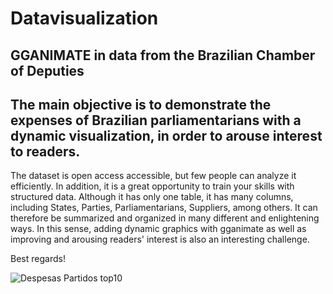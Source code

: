 # Datavisualization
## GGANIMATE in data from the Brazilian Chamber of Deputies

## The main objective is to demonstrate the expenses of Brazilian parliamentarians with a dynamic visualization, in order to arouse interest to readers.
The dataset is open access accessible, but few people can analyze it efficiently.
In addition, it is a great opportunity to train your skills with structured data. 
Although it has only one table, it has many columns, including States, Parties, Parliamentarians, Suppliers, among others. 
It can therefore be summarized and organized in many different and enlightening ways.
In this sense, adding dynamic graphics with gganimate as well as improving and arousing readers' interest is also an interesting challenge.


Best regards!


![Despesas Partidos top10](https://user-images.githubusercontent.com/55671798/65427347-81b84880-dde8-11e9-9dbd-aa77b4893cda.gif)
